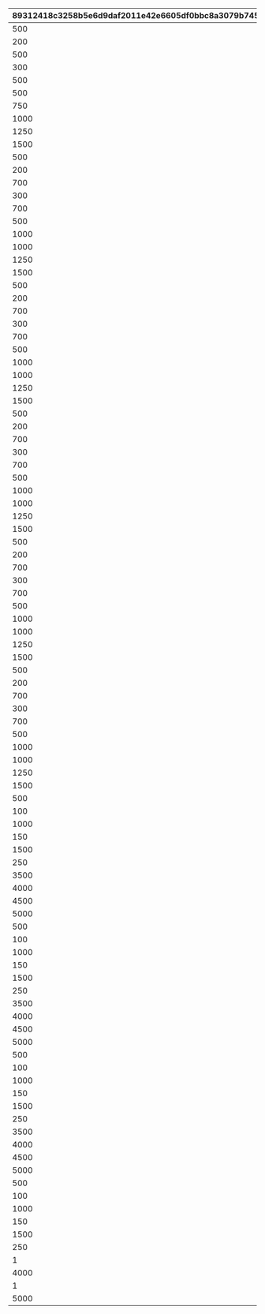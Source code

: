 |89312418c3258b5e6d9daf2011e42e6605df0bbc8a3079b7458c5a99a918261b|8e2d5f4e88e094ebf89c6b3f6ef21673187b285a3ed072bd82578eaba5e3c57d|5c6d939909c8ca0a1bdfd6cfdcf2672fd0338876d17b68ae4e471e7275abc9c2|2a334a94d1e4ad791be73f3a812866d40a4cf85d60ada535ae523278df09dd14|059eb067ba32bda39c3bc24794f9f3044e810d50726934fc5dfb1aba44e095af|bb33ffb529661dd04d4431044e9b5f14645ab47b40422c05193d18a4c8582a7a|b4b674d2fd15643407b8cff85a5117850317fefd0dc222591a8f4c36fafd1f60|3912e57c89fa98775fd2984249b52ee3976a979dba8cd0231fb87d48b06ae776|d66631ada5b815e1fbc6cbee72b067bbdde6fa3602aa4af645e49f2bb978cf98|74add0399f841dc945ed801604d9f4eba83e0b7dd801ded0776c9d9a500ba5f0|e1bbffec3b5ed268719146391946390215f3abd3db70833e948c874bfff5c8ff|15c07a23248c87ecf6e99658eae583ffee81e49a8b1d22645b549d157e048f78|9656d1049f10c3adec3dba47bbb0351e934003df342a3d990d93c13fbf2f0b51|c53781f1dfc9585f09f90b5d9152102196eaed32109caabf48d0a503f53b5246|b26a4f196bb00dc31317017298eb445f8541f20c66e50bf2a6cb40957d77da6b|b2f63ff97bda052394d7f8d8dc62ba93872c937b27cc6995a084fc2393d36601|f0a5160580b7a36299e82b3f87972895db8c3f85139b36f1e25cc3dfa5dc721c|1158986962d33e3f9d998af5c04a8f368b23a85439ee80fd5c25587617cde4ef|c3f62805a11cf10cb8b185d6ac34bb3d685cbf1f958f009807a469efcfa97c06|
| --- | --- | --- | --- | --- | --- | --- | --- | --- | --- | --- | --- | --- | --- | --- | --- | --- | --- | --- |
|500|2|90008|1|1|4|2|500000|140001|4|1|10|90005|140000|32001|12|5|94002|2|
|200|1|91002|1|1|2|12|0|25001|4|2|500000|94002|140001|32001|0|10|0|8|
|500|2|90008|2|1|4|2|750000|140001|4|1|5|90005|140000|32001|12|15|94002|2|
|300|1|91002|2|1|2|12|0|25001|4|2|750000|94002|140001|32001|0|20|0|8|
|500|2|90008|2|1|4|2|750000|140001|4|1|5|90005|140000|32001|12|25|94002|2|
|500|1|91002|3|1|2|12|0|25001|4|2|750000|94002|140001|32001|0|30|0|8|
|750|2|90008|3|1|4|2|1000000|140001|4|1|5|90005|140000|32001|12|35|94002|2|
|1000|1|90008|4|1|2|12|0|25001|4|2|1000000|94002|140001|32001|0|40|0|2|
|1250|2|90008|4|1|4|2|2000000|140001|4|1|5|90005|140000|32001|12|45|94002|2|
|1500|1|90008|4|1|2|12|0|25001|4|2|2000000|94002|140001|32001|0|50|0|2|
|500|2|90008|1|1|4|2|500000|140001|4|1|10|90005|140000|32002|12|5|94002|2|
|200|2|91002|1|1|4|2|500000|140001|2|1|1|25001|21951|32002|12|10|94002|8|
|700|2|90008|2|1|4|2|750000|140001|4|1|5|90005|140000|32002|12|15|94002|2|
|300|1|91002|2|1|2|12|0|25001|4|2|750000|94002|140001|32002|0|20|0|8|
|700|2|90008|2|1|4|2|750000|140001|4|1|5|90005|140000|32002|12|25|94002|2|
|500|1|91002|3|1|2|12|0|25001|4|2|750000|94002|140001|32002|0|30|0|8|
|1000|2|90008|3|1|4|2|1000000|140001|4|1|5|90005|140000|32002|12|35|94002|2|
|1000|1|90008|4|1|2|12|0|25001|4|2|1000000|94002|140001|32002|0|40|0|2|
|1250|2|90008|4|1|4|2|2000000|140001|4|1|5|90005|140000|32002|12|45|94002|2|
|1500|1|90008|4|1|2|12|0|25001|4|2|2000000|94002|140001|32002|0|50|0|2|
|500|2|90008|1|1|4|2|500000|140001|4|1|10|90005|140000|32003|12|5|94002|2|
|200|2|91002|1|1|4|2|500000|140001|2|1|1|25001|21951|32003|12|10|94002|8|
|700|2|90008|2|1|4|2|750000|140001|4|1|5|90005|140000|32003|12|15|94002|2|
|300|1|91002|2|1|2|12|0|25001|4|2|750000|94002|140001|32003|0|20|0|8|
|700|2|90008|2|1|4|2|750000|140001|4|1|5|90005|140000|32003|12|25|94002|2|
|500|1|91002|3|1|2|12|0|25001|4|2|750000|94002|140001|32003|0|30|0|8|
|1000|2|90008|3|1|4|2|1000000|140001|4|1|5|90005|140000|32003|12|35|94002|2|
|1000|1|90008|4|1|2|12|0|25001|4|2|1000000|94002|140001|32003|0|40|0|2|
|1250|2|90008|4|1|4|2|2000000|140001|4|1|5|90005|140000|32003|12|45|94002|2|
|1500|1|90008|4|1|2|12|0|25001|4|2|2000000|94002|140001|32003|0|50|0|2|
|500|2|90008|1|1|4|2|500000|140001|4|1|10|90005|140000|32004|12|5|94002|2|
|200|2|91002|1|1|4|2|500000|140001|2|1|1|25001|21951|32004|12|10|94002|8|
|700|2|90008|2|1|4|2|750000|140001|4|1|5|90005|140000|32004|12|15|94002|2|
|300|1|91002|2|1|2|12|0|25001|4|2|750000|94002|140001|32004|0|20|0|8|
|700|2|90008|2|1|4|2|750000|140001|4|1|5|90005|140000|32004|12|25|94002|2|
|500|1|91002|3|1|2|12|0|25001|4|2|750000|94002|140001|32004|0|30|0|8|
|1000|2|90008|3|1|4|2|1000000|140001|4|1|5|90005|140000|32004|12|35|94002|2|
|1000|1|90008|4|1|2|12|0|25001|4|2|1000000|94002|140001|32004|0|40|0|2|
|1250|2|90008|4|1|4|2|2000000|140001|4|1|5|90005|140000|32004|12|45|94002|2|
|1500|1|90008|4|1|2|12|0|25001|4|2|2000000|94002|140001|32004|0|50|0|2|
|500|2|90008|1|1|4|2|500000|140001|4|1|10|90005|140000|32005|12|5|94002|2|
|200|2|91002|1|1|4|2|500000|140001|2|1|1|25001|21951|32005|12|10|94002|8|
|700|2|90008|2|1|4|2|750000|140001|4|1|5|90005|140000|32005|12|15|94002|2|
|300|1|91002|2|1|2|12|0|25001|4|2|750000|94002|140001|32005|0|20|0|8|
|700|2|90008|2|1|4|2|750000|140001|4|1|5|90005|140000|32005|12|25|94002|2|
|500|1|91002|3|1|2|12|0|25001|4|2|750000|94002|140001|32005|0|30|0|8|
|1000|2|90008|3|1|4|2|1000000|140001|4|1|5|90005|140000|32005|12|35|94002|2|
|1000|1|90008|4|1|2|12|0|25001|4|2|1000000|94002|140001|32005|0|40|0|2|
|1250|2|90008|4|1|4|2|2000000|140001|4|1|5|90005|140000|32005|12|45|94002|2|
|1500|1|90008|4|1|2|12|0|25001|4|2|2000000|94002|140001|32005|0|50|0|2|
|500|2|90008|1|1|4|2|500000|140001|4|1|10|90005|140000|32006|12|5|94002|2|
|200|2|91002|1|1|4|2|500000|140001|2|1|1|25001|21951|32006|12|10|94002|8|
|700|2|90008|2|1|4|2|750000|140001|4|1|5|90005|140000|32006|12|15|94002|2|
|300|1|91002|2|1|2|12|0|25001|4|2|750000|94002|140001|32006|0|20|0|8|
|700|2|90008|2|1|4|2|750000|140001|4|1|5|90005|140000|32006|12|25|94002|2|
|500|1|91002|3|1|2|12|0|25001|4|2|750000|94002|140001|32006|0|30|0|8|
|1000|2|90008|3|1|4|2|1000000|140001|4|1|5|90005|140000|32006|12|35|94002|2|
|1000|1|90008|4|1|2|12|0|25001|4|2|1000000|94002|140001|32006|0|40|0|2|
|1250|2|90008|4|1|4|2|2000000|140001|4|1|5|90005|140000|32006|12|45|94002|2|
|1500|1|90008|4|1|2|12|0|25001|4|2|2000000|94002|140001|32006|0|50|0|2|
|500|10|90008|1|1|2|12|0|90005|4|15|500000|94002|140001|32007|0|5|0|2|
|100|5|91002|1|1|4|2|500000|140001|2|1|1|25001|21951|32007|12|10|94002|8|
|1000|5|90008|2|1|2|12|0|90005|4|15|750000|94002|140001|32007|0|15|0|2|
|150|1|91002|2|1|2|12|0|25001|4|5|750000|94002|140001|32007|0|20|0|8|
|1500|5|90008|2|1|2|12|0|90005|4|15|750000|94002|140001|32007|0|25|0|2|
|250|5|91002|3|1|4|2|750000|140001|2|3000|1|25001|90008|32007|12|30|94002|8|
|3500|5|90008|3|1|2|12|0|90005|4|15|1000000|94002|140001|32007|0|35|0|2|
|4000|1|90008|4|1|2|12|0|25001|4|5|1000000|94002|140001|32007|0|40|0|2|
|4500|5|90008|4|1|2|12|0|90005|4|15|2000000|94002|140001|32007|0|45|0|2|
|5000|1|90008|4|1|2|12|0|25001|4|5|2000000|94002|140001|32007|0|50|0|2|
|500|10|90008|1|1|2|12|0|90005|4|15|500000|94002|140001|32008|0|5|0|2|
|100|5|91002|1|1|4|2|500000|140001|2|1|1|25001|21951|32008|12|10|94002|8|
|1000|5|90008|2|1|2|12|0|90005|4|15|750000|94002|140001|32008|0|15|0|2|
|150|1|91002|2|1|2|12|0|25001|4|5|750000|94002|140001|32008|0|20|0|8|
|1500|5|90008|2|1|2|12|0|90005|4|15|750000|94002|140001|32008|0|25|0|2|
|250|5|91002|3|1|4|2|750000|140001|2|3000|1|25001|90008|32008|12|30|94002|8|
|3500|5|90008|3|1|2|12|0|90005|4|15|1000000|94002|140001|32008|0|35|0|2|
|4000|1|90008|4|1|2|12|0|25001|4|5|1000000|94002|140001|32008|0|40|0|2|
|4500|5|90008|4|1|2|12|0|90005|4|15|2000000|94002|140001|32008|0|45|0|2|
|5000|1|90008|4|1|2|12|0|25001|4|5|2000000|94002|140001|32008|0|50|0|2|
|500|10|90008|1|1|2|12|0|90005|4|15|500000|94002|140001|32009|0|5|0|2|
|100|5|91002|1|1|4|2|500000|140001|2|1|1|25001|21951|32009|12|10|94002|8|
|1000|5|90008|2|1|2|12|0|90005|4|15|750000|94002|140001|32009|0|15|0|2|
|150|1|91002|2|1|2|12|0|25001|4|5|750000|94002|140001|32009|0|20|0|8|
|1500|5|90008|2|1|2|12|0|90005|4|15|750000|94002|140001|32009|0|25|0|2|
|250|5|91002|3|1|4|2|750000|140001|2|3000|1|25001|90008|32009|12|30|94002|8|
|3500|5|90008|3|1|2|12|0|90005|4|15|1000000|94002|140001|32009|0|35|0|2|
|4000|1|90008|4|1|2|12|0|25001|4|5|1000000|94002|140001|32009|0|40|0|2|
|4500|5|90008|4|1|2|12|0|90005|4|15|2000000|94002|140001|32009|0|45|0|2|
|5000|1|90008|4|1|2|12|0|25001|4|5|2000000|94002|140001|32009|0|50|0|2|
|500|10|90008|1|1|2|12|0|90005|4|15|500000|94002|140001|32010|0|5|0|2|
|100|5|91002|1|1|4|2|500000|140001|2|1|1|25001|21951|32010|12|10|94002|8|
|1000|5|90008|2|1|2|12|0|90005|4|15|750000|94002|140001|32010|0|15|0|2|
|150|1|91002|2|1|2|12|0|25001|4|5|750000|94002|140001|32010|0|20|0|8|
|1500|5|90008|2|1|2|12|0|90005|4|15|750000|94002|140001|32010|0|25|0|2|
|250|5|91002|3|1|4|2|750000|140001|2|3000|1|25001|90008|32010|12|30|94002|8|
|1|15|4101401|3|1|4|2|1000000|140001|2|3500|5|90005|90008|32010|12|35|94002|18|
|4000|1|90008|4|1|2|12|0|25001|4|5|1000000|94002|140001|32010|0|40|0|2|
|1|15|4109401|4|1|4|2|2000000|140001|2|4500|5|90005|90008|32010|12|45|94002|18|
|5000|1|90008|4|1|2|12|0|25001|4|5|2000000|94002|140001|32010|0|50|0|2|